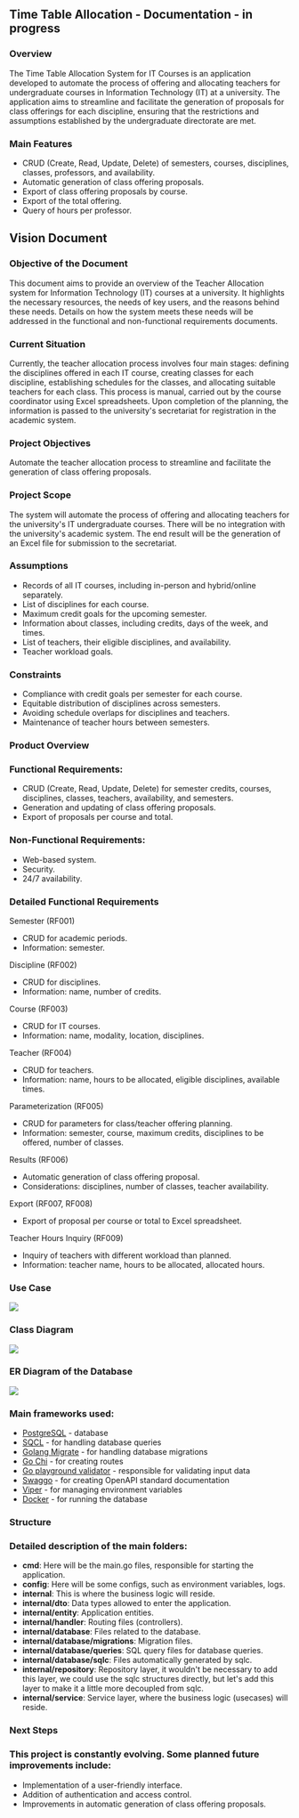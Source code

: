 
## Time Table Allocation - Documentation - in progress

### Overview

The Time Table Allocation System for IT Courses is an application developed to automate the process of offering and allocating teachers for undergraduate courses in Information Technology (IT) at a university. The application aims to streamline and facilitate the generation of proposals for class offerings for each discipline, ensuring that the restrictions and assumptions established by the undergraduate directorate are met.

### Main Features

* CRUD (Create, Read, Update, Delete) of semesters, courses, disciplines, classes, professors, and availability.
* Automatic generation of class offering proposals.
* Export of class offering proposals by course.
* Export of the total offering.
*  Query of hours per professor.


## Vision Document
    
### Objective of the Document
This document aims to provide an overview of the Teacher Allocation system for Information Technology (IT) courses at a university. It highlights the necessary resources, the needs of key users, and the reasons behind these needs. Details on how the system meets these needs will be addressed in the functional and non-functional requirements documents.

### Current Situation
Currently, the teacher allocation process involves four main stages: defining the disciplines offered in each IT course, creating classes for each discipline, establishing schedules for the classes, and allocating suitable teachers for each class. This process is manual, carried out by the course coordinator using Excel spreadsheets. Upon completion of the planning, the information is passed to the university's secretariat for registration in the academic system.

### Project Objectives
Automate the teacher allocation process to streamline and facilitate the generation of class offering proposals.

### Project Scope
The system will automate the process of offering and allocating teachers for the university's IT undergraduate courses. There will be no integration with the university's academic system. The end result will be the generation of an Excel file for submission to the secretariat.

### Assumptions

- Records of all IT courses, including in-person and hybrid/online separately.
- List of disciplines for each course.
- Maximum credit goals for the upcoming semester.
- Information about classes, including credits, days of the week, and times.
- List of teachers, their eligible disciplines, and availability.
- Teacher workload goals.

### Constraints

- Compliance with credit goals per semester for each course.
- Equitable distribution of disciplines across semesters.
- Avoiding schedule overlaps for disciplines and teachers.
- Maintenance of teacher hours between semesters.

### Product Overview
### Functional Requirements:
- CRUD (Create, Read, Update, Delete) for semester credits, courses, disciplines, classes, teachers, availability, and semesters.
- Generation and updating of class offering proposals.
- Export of proposals per course and total.

### Non-Functional Requirements:
- Web-based system.
- Security.
- 24/7 availability.

### Detailed Functional Requirements

Semester (RF001)
- CRUD for academic periods.
- Information: semester.

Discipline (RF002)
- CRUD for disciplines.
- Information: name, number of credits.

Course (RF003)
- CRUD for IT courses.
- Information: name, modality, location, disciplines.

Teacher (RF004)
- CRUD for teachers.
- Information: name, hours to be allocated, eligible disciplines, available times.

Parameterization (RF005)
- CRUD for parameters for class/teacher offering planning.
- Information: semester, course, maximum credits, disciplines to be offered, number of classes.

Results (RF006)
- Automatic generation of class offering proposal.
- Considerations: disciplines, number of classes, teacher availability.

Export (RF007, RF008)
- Export of proposal per course or total to Excel spreadsheet.

Teacher Hours Inquiry (RF009)
- Inquiry of teachers with different workload than planned.
- Information: teacher name, hours to be allocated, allocated hours.

### Use Case

![](/img/usecase20240505.png)

### Class Diagram

![](/img/classDiagram20240505.png)

### ER Diagram of the Database

![](/img/database20240505.png)

### Main frameworks used:

* [PostgreSQL](https://www.postgresql.org/) - database
* [SQCL](https://sqlc.dev/) - for handling database queries
* [Golang Migrate](https://github.com/golang-migrate/migrate) - for handling database migrations
* [Go Chi](https://github.com/go-chi/chi) - for creating routes
* [Go playground validator](https://github.com/go-playground/validator) - responsible for validating input data
* [Swaggo](https://github.com/swaggo/http-swagger) - for creating OpenAPI standard documentation
* [Viper](https://github.com/spf13/viper) - for managing environment variables
* [Docker](https://www.docker.com/get-started/) - for running the database
    
    

### Structure

### Detailed description of the main folders:

* **cmd**: Here will be the main.go files, responsible for starting the application.
* **config**: Here will be some configs, such as environment variables, logs.
* **internal**: This is where the business logic will reside.
* **internal/dto**: Data types allowed to enter the application.
* **internal/entity**: Application entities.
* **internal/handler**: Routing files (controllers).
* **internal/database**: Files related to the database.
* **internal/database/migrations**: Migration files.
* **internal/database/queries**: SQL query files for database queries.
* **internal/database/sqlc**: Files automatically generated by sqlc.
* **internal/repository**: Repository layer, it wouldn't be necessary to add this layer, we could use the sqlc structures directly, but let's add this layer to make it a little more decoupled from sqlc.
* **internal/service**: Service layer, where the business logic (usecases) will reside. 


### Next Steps

### This project is constantly evolving. Some planned future improvements include:

* Implementation of a user-friendly interface.
* Addition of authentication and access control.
* Improvements in automatic generation of class offering proposals.


